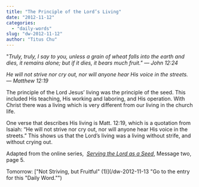 ```yaml
---
title: "The Principle of the Lord’s Living"
date: "2012-11-12"
categories: 
  - "daily-words"
slug: "dw-2012-11-12"
author: "Titus Chu"
---
```


"_Truly, truly, I say to you, unless a grain of wheat falls into the earth and dies, it remains alone; but if it dies, it bears much fruit." — John 12:24_

_He will not strive nor cry out, nor will anyone hear His voice in the streets._ _— Matthew 12:19_

The principle of the Lord Jesus’ living was the principle of the seed. This included His teaching, His working and laboring, and His operation. With Christ there was a living which is very different from our living in the church life.

One verse that describes His living is Matt. 12:19, which is a quotation from Isaiah: “He will not strive nor cry out, nor will anyone hear His voice in the streets.” This shows us that the Lord’s living was a living without strife, and without crying out.

Adapted from the online series,  _[Serving the Lord as a Seed](/articles-serving-0007 "Go to the listing for this series of articles.")_, Message two, page 5.

Tomorrow: ["Not Striving, but Fruitful" (1)](/dw-2012-11-13 "Go to the entry for this "Daily Word."")
